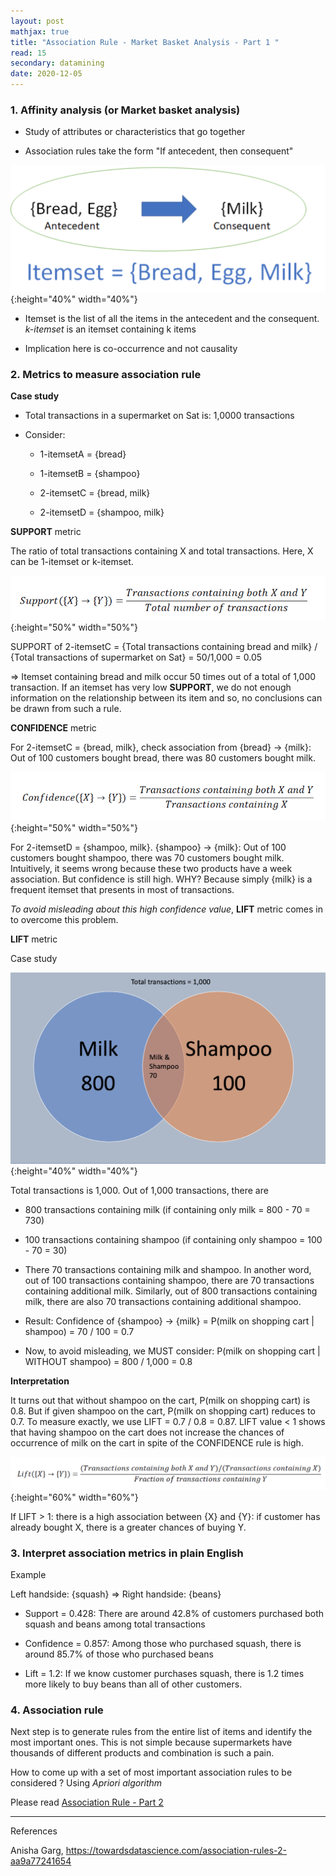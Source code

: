 ```yaml
---
layout: post
mathjax: true
title: "Association Rule - Market Basket Analysis - Part 1 "
read: 15
secondary: datamining
date: 2020-12-05
---
```

### 1. Affinity analysis (or Market basket analysis)

- Study of attributes or characteristics that go together
  
- Association rules take the form "If antecedent, then consequent"

![](/sources/association-rule1.png){:height="40%" width="40%"}

- Itemset is the list of all the items in the antecedent and the consequent. *k-itemset* is an itemset containing k items

- Implication here is co-occurrence and not causality

### 2. Metrics to measure association rule

**Case study**

- Total transactions in a supermarket on Sat is: 1,0000 transactions

- Consider: 
  
  -  1-itemsetA = {bread}
  
  -  1-itemsetB = {shampoo}
  
  - 2-itemsetC = {bread, milk}

  - 2-itemsetD = {shampoo, milk}

**SUPPORT** metric

The ratio of total transactions containing X and total transactions. Here, X can be 1-itemset or k-itemset.  

![](/sources/association-rule2.png){:height="50%" width="50%"}

SUPPORT of 2-itemsetC = {Total transactions containing bread and milk} / {Total transactions of supermarket on Sat} = 50/1,000 = 0.05

=> Itemset containing bread and milk occur 50 times out of a total of 1,000 transaction. If an itemset has very low **SUPPORT**, we do not enough information on the relationship between its item and so, no conclusions can be drawn from such a rule.

**CONFIDENCE** metric

For 2-itemsetC = {bread, milk}, check association from {bread} -> {milk}: Out of 100 customers bought bread, there was 80 customers bought milk. 

![](/sources/association-rule3.png){:height="50%" width="50%"}

For 2-itemsetD = {shampoo, milk}. {shampoo} -> {milk}: Out of 100 customers bought shampoo, there was 70 customers bought milk. Intuitively, it seems wrong because these two products have a week association. But confidence is still high. WHY? Because simply {milk} is a frequent itemset that presents in most of transactions.

*To avoid misleading about this high confidence value*, **LIFT** metric comes in to overcome this problem. 

**LIFT** metric

Case study

![](/sources/association-rule4.png){:height="40%" width="40%"}

Total transactions is 1,000. Out of 1,000 transactions, there are

  - 800 transactions containing milk (if containing only milk = 800 - 70 = 730)
  
  -  100 transactions containing shampoo (if containing only shampoo = 100 - 70 = 30)
  
  - There 70 transactions containing milk and shampoo. In another word, out of 100 transactions containing shampoo, there are 70 transactions containing additional milk. Similarly, out of 800 transactions containing milk, there are also 70 transactions containing additional shampoo.

* Result: Confidence of {shampoo} -> {milk} = P(milk on shopping cart | shampoo) = 70 / 100 = 0.7

* Now, to avoid misleading, we MUST consider: P(milk on shopping cart | WITHOUT shampoo) = 800 / 1,000 = 0.8

**Interpretation**

It turns out that without shampoo on the cart, P(milk on shopping cart) is 0.8. But if given shampoo on the cart, P(milk on shopping cart) reduces to 0.7. To measure exactly, we use LIFT = 0.7 / 0.8 = 0.87. LIFT value < 1 shows that having shampoo on the cart does not increase the chances of occurrence of milk on the cart in spite of the CONFIDENCE rule is high. 

![](/sources/association-rule5.png){:height="60%" width="60%"}

If LIFT > 1: there is a high association between {X} and {Y}: if customer has already bought X, there is a greater chances of buying Y.

### 3. Interpret association metrics in plain English

Example

Left handside: {squash} => Right handside: {beans}

- Support = 0.428: There are around 42.8% of customers purchased both squash and beans among total transactions

- Confidence = 0.857: Among those who purchased squash, there is around 85.7% of those who purchased beans

- Lift = 1.2: If we know customer purchases squash, there is 1.2 times more likely to buy beans than all of other customers.

### 4. Association rule

Next step is to generate rules from the entire list of items and identify the most important ones. This is not simple because supermarkets have thousands of different products and combination is such a pain.

How to come up with a set of most important association rules to be considered ? Using *Apriori algorithm*

Please read [Association Rule - Part 2](https://lytranp.github.io/notes/Association-Rule-2)

--------------------------
References

Anisha Garg, https://towardsdatascience.com/association-rules-2-aa9a77241654




